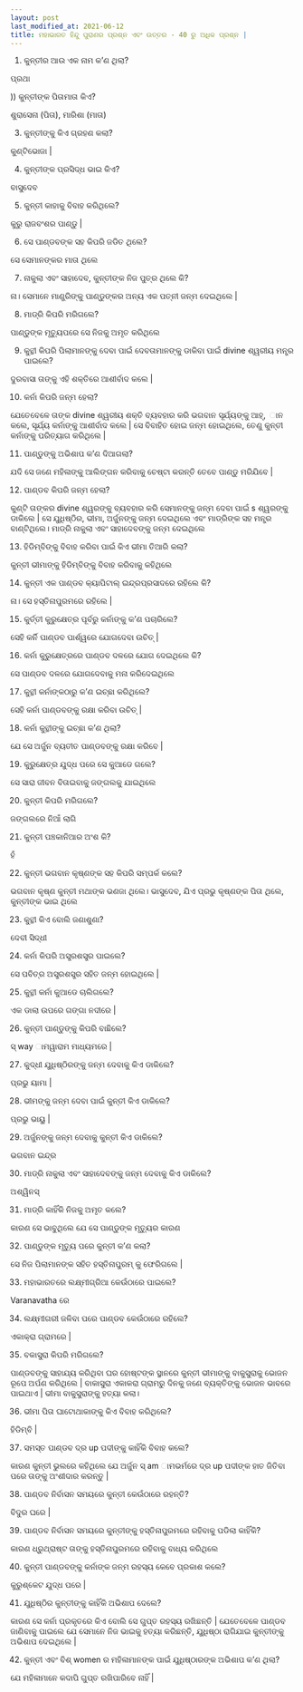 ```yaml
---
layout: post
last_modified_at: 2021-06-12
title: ମହାଭାରତ ହିନ୍ଦୁ ପୁରାଣର ପ୍ରଶ୍ନ ଏବଂ ଉତ୍ତର - 40 ରୁ ଅଧିକ ପ୍ରଶ୍ନ |
---
```


1) କୁନ୍ତୀର ଆଉ ଏକ ନାମ କ’ଣ ଥିଲା?

ପ୍ରଥା

)) କୁନ୍ତୀଙ୍କ ପିତାମାତା କିଏ?

ଶୁରାସେନା (ପିତା), ମାରିଶା (ମାତା)

3) କୁନ୍ତୀଙ୍କୁ କିଏ ଗ୍ରହଣ କଲା?

କୁଣ୍ଟିଭୋଜା |

4) କୁନ୍ତୀଙ୍କ ପ୍ରସିଦ୍ଧ ଭାଇ କିଏ?
 
ବାସୁଦେବ

5) କୁନ୍ତୀ କାହାକୁ ବିବାହ କରିଥିଲେ?

କୁରୁ ରାଜବଂଶର ପାଣ୍ଡୁ |

6) ସେ ପାଣ୍ଡବଙ୍କ ସହ କିପରି ଜଡିତ ଥିଲେ?

ସେ ସେମାନଙ୍କର ମାତା ଥିଲେ

7) ନାକୁଲା ଏବଂ ସାହାଦେବ, କୁନ୍ତୀଙ୍କ ନିଜ ପୁତ୍ର ଥିଲେ କି?

ନା। ସେମାନେ ମାଣ୍ଡ୍ରିଙ୍କୁ ପାଣ୍ଡୁଙ୍କର ଅନ୍ୟ ଏକ ପତ୍ନୀ ଜନ୍ମ ଦେଇଥିଲେ |

8) ମାଡ୍ରି କିପରି ମରିଗଲେ?

ପାଣ୍ଡୁଙ୍କ ମୃତ୍ୟୁପରେ ସେ ନିଜକୁ ଅମୃତ କରିଥିଲେ

9) କୁନ୍ଥୀ କିପରି ପିଲାମାନଙ୍କୁ ଦେବା ପାଇଁ ଦେବତାମାନଙ୍କୁ ଡାକିବା ପାଇଁ divine ଶ୍ୱରୀୟ ମନ୍ତ୍ର ପାଇଲେ?

 ଦୁରବାସା ତାଙ୍କୁ ଏହି ଶକ୍ତିରେ ଆଶୀର୍ବାଦ କଲେ |

10) କର୍ନା କିପରି ଜନ୍ମ ହେଲା?

ଯେତେବେଳେ ତାଙ୍କ divine ଶ୍ୱରୀୟ ଶକ୍ତି ବ୍ୟବହାର କରି ଭଗବାନ ସୂର୍ଯ୍ୟଙ୍କୁ ଆହ୍, ାନ କଲେ, ସୂର୍ଯ୍ୟ କର୍ନାଙ୍କୁ ଆଶୀର୍ବାଦ କଲେ | ସେ ବିବାହିତ ହୋଇ ଜନ୍ମ ହୋଇଥିଲେ, ତେଣୁ କୁନ୍ତୀ କର୍ନାଙ୍କୁ ପରିତ୍ୟାଗ କରିଥିଲେ |

11) ପାଣ୍ଡୁଙ୍କୁ ଅଭିଶାପ କ’ଣ ଦିଆଗଲା?

ଯଦି ସେ ଜଣେ ମହିଳାଙ୍କୁ ଆଲିଙ୍ଗନ କରିବାକୁ ଚେଷ୍ଟା କରନ୍ତି ତେବେ ପାଣ୍ଡୁ ମରିଯିବେ |

12) ପାଣ୍ଡବ କିପରି ଜନ୍ମ ହେଲା?

କୁଣ୍ଟି ତାଙ୍କର divine ଶ୍ୱରଙ୍କୁ ବ୍ୟବହାର କରି ସେମାନଙ୍କୁ ଜନ୍ମ ଦେବା ପାଇଁ s ଶ୍ୱରଙ୍କୁ ଡାକିଲେ | ସେ ଯୁଧିଷ୍ଠିର, ଭୀମା, ଅର୍ଜୁନଙ୍କୁ ଜନ୍ମ ଦେଇଥିଲେ ଏବଂ ମାଡ୍ରିଙ୍କ ସହ ମନ୍ତ୍ର ବାଣ୍ଟିଥିଲେ। ମାଡ୍ରି ନାକୁଲା ଏବଂ ସାହାଦେବଙ୍କୁ ଜନ୍ମ ଦେଇଥିଲେ

13) ହିଡିମ୍ବିଙ୍କୁ ବିବାହ କରିବା ପାଇଁ କିଏ ଭୀମା ତିଆରି କଲା?

କୁନ୍ତୀ ଭୀମାଙ୍କୁ ହିଡିମ୍ବିଙ୍କୁ ବିବାହ କରିବାକୁ କହିଥିଲେ

14) କୁନ୍ତୀ ଏକ ପାଣ୍ଡବ କ୍ୟାପିଟାଲ୍ ଇନ୍ଦ୍ରପ୍ରସାଦରେ ରହିଲେ କି?

ନା। ସେ ହସ୍ତିନାପୁରମରେ ରହିଲେ |

15) କୁର୍ତ୍ତୀ କୁରୁକ୍ଷେତ୍ର ପୂର୍ବରୁ କର୍ନାଙ୍କୁ କ’ଣ ପଚାରିଲେ?

ସେହି କର୍ନି ପାଣ୍ଡବ ପାର୍ଶ୍ୱରେ ଯୋଗଦେବା ଉଚିତ୍ |

16) କର୍ନା କୁରୁକ୍ଷେତ୍ରରେ ପାଣ୍ଡବ ଦଳରେ ଯୋଗ ଦେଇଥିଲେ କି?

ସେ ପାଣ୍ଡବ ଦଳରେ ଯୋଗଦେବାକୁ ମନା କରିଦେଇଥିଲେ

17) କୁନ୍ଥୀ କର୍ନାଙ୍କଠାରୁ କ’ଣ ଇଚ୍ଛା କରିଥିଲେ?

ସେହି କର୍ନା ପାଣ୍ଡବଙ୍କୁ ରକ୍ଷା କରିବା ଉଚିତ୍ |

18) କର୍ନା କୁନ୍ଥୀଙ୍କୁ ଇଚ୍ଛା କ’ଣ ଥିଲା?

ଯେ ସେ ଅର୍ଜୁନ ବ୍ୟତୀତ ପାଣ୍ଡବଙ୍କୁ ରକ୍ଷା କରିବେ |

19) କୁରୁକ୍ଷେତ୍ର ଯୁଦ୍ଧ ପରେ ସେ କୁଆଡେ ଗଲେ?

ସେ ସାରା ଜୀବନ ବିତାଇବାକୁ ଜଙ୍ଗଲକୁ ଯାଇଥିଲେ

20) କୁନ୍ତୀ କିପରି ମରିଗଲେ?

ଜଙ୍ଗଲରେ ନିଆଁ ଲାଗି

21) କୁନ୍ତୀ ପଞ୍ଚକାନିଆର ଅଂଶ କି?

ହଁ

22) କୁନ୍ତୀ ଭଗବାନ କୃଷ୍ଣଙ୍କ ସହ କିପରି ସମ୍ପର୍କ କଲେ?

ଭଗବାନ କୃଷ୍ଣ କୁନ୍ତୀ ମଥାଙ୍କ ଭଣଜା ଥିଲେ। ଭାସୁଦେବ, ଯିଏ ପ୍ରଭୁ କୃଷ୍ଣଙ୍କ ପିତା ଥିଲେ, କୁନ୍ତୀଙ୍କ ଭାଇ ଥିଲେ

23) କୁନ୍ଥୀ କିଏ ବୋଲି ଜଣାଶୁଣା?

ଦେବୀ ସିଦ୍ଧୀ

24) କର୍ନା କିପରି ଅସ୍ତ୍ରଶସ୍ତ୍ର ପାଇଲେ?

ସେ ପବିତ୍ର ଅସ୍ତ୍ରଶସ୍ତ୍ର ସହିତ ଜନ୍ମ ହୋଇଥିଲେ |

25) କୁନ୍ଥୀ କର୍ନା କୁଆଡେ ଚାଲିଗଲେ?

ଏକ ଡାଲା ଉପରେ ଗଙ୍ଗା ନଦୀରେ |

26) କୁନ୍ତୀ ପାଣ୍ଡୁଙ୍କୁ କିପରି ବାଛିଲେ?

ସ୍ way ାମୱାରାମ ମାଧ୍ୟମରେ |

27) କୁଦ୍ଧୀ ଯୁଧିଷ୍ଠିରଙ୍କୁ ଜନ୍ମ ଦେବାକୁ କିଏ ଡାକିଲେ?

ପ୍ରଭୁ ୟାମା |

28) ଭୀମଙ୍କୁ ଜନ୍ମ ଦେବା ପାଇଁ କୁନ୍ତୀ କିଏ ଡାକିଲେ?

ପ୍ରଭୁ ଭାୟୁ |

29) ଅର୍ଜୁନଙ୍କୁ ଜନ୍ମ ଦେବାକୁ କୁନ୍ତୀ କିଏ ଡାକିଲେ?

ଭଗବାନ ଇନ୍ଦ୍ର

30) ମାଡ୍ରି ନାକୁଲା ଏବଂ ସାହାଦେବଙ୍କୁ ଜନ୍ମ ଦେବାକୁ କିଏ ଡାକିଲେ?

ଅଶ୍ୱିନସ୍

31) ମାଡ୍ରି କାହିଁକି ନିଜକୁ ଅମୃତ କଲେ?

କାରଣ ସେ ଭାବୁଥିଲେ ଯେ ସେ ପାଣ୍ଡୁଙ୍କ ମୃତ୍ୟୁର କାରଣ

32) ପାଣ୍ଡୁଙ୍କ ମୃତ୍ୟୁ ପରେ କୁନ୍ତୀ କ’ଣ କଲା?

ସେ ନିଜ ପିଲାମାନଙ୍କ ସହିତ ହସ୍ତିନାପୁରମ୍ କୁ ଫେରିଗଲେ |

33) ମହାଭାରତରେ ଲକ୍ଷ୍ମୀଗ୍ରିଆ କେଉଁଠାରେ ପାଇଲେ?

Varanavatha ରେ

34) ଲକ୍ଷ୍ମୀଗରୀ ଜଳିବା ପରେ ପାଣ୍ଡବ କେଉଁଠାରେ ରହିଲେ?

ଏକାକ୍ରା ଗ୍ରାମରେ |

35) ବକାସୁରା କିପରି ମରିଗଲେ?

ପାଣ୍ଡବଙ୍କୁ ସାହାଯ୍ୟ କରିଥିବା ଘର ହୋଷ୍ଟଙ୍କ ସ୍ଥାନରେ କୁନ୍ତୀ ଭୀମାଙ୍କୁ ବାକୁସୁରାକୁ ଭୋଜନ ରୂପେ ଅର୍ପଣ କରିଥିଲେ | ବାକାସୁରା ଏକାକରା ଗ୍ରାମରୁ ଦିନକୁ ଜଣେ ବ୍ୟକ୍ତିଙ୍କୁ ଭୋଜନ ଭାବରେ ପାଇଥାଏ | ଭୀମା ବାକୁସୁରାଙ୍କୁ ହତ୍ୟା କଲା।

36) ଭୀମା ପିତା ଘାଟୋଥାକାଙ୍କୁ କିଏ ବିବାହ କରିଥିଲେ?

ହିଡିମ୍ବି |

37) ସମସ୍ତ ପାଣ୍ଡବ ଦ୍ର up ପଦୀଙ୍କୁ କାହିଁକି ବିବାହ କଲେ?

କାରଣ କୁନ୍ତୀ ଭୁଲରେ କହିଥିଲେ ଯେ ଅର୍ଜୁନ ସ୍ am ାମଭର୍ମରେ ଦ୍ର up ପଦୀଙ୍କ ହାତ ଜିତିବା ପରେ ତାଙ୍କୁ ଅଂଶୀଦାର କରନ୍ତୁ |


38) ପାଣ୍ଡବ ନିର୍ବାସନ ସମୟରେ କୁନ୍ତୀ କେଉଁଠାରେ ରହନ୍ତି?

ବିଦୁର ଘରେ |

39) ପାଣ୍ଡବ ନିର୍ବାସନ ସମୟରେ କୁନ୍ତୀଙ୍କୁ ହସ୍ତିନାପୁରମରେ ରହିବାକୁ ପଡିଲା କାହିଁକି?

କାରଣ ଧ୍ରୁଥ୍ରାଷ୍ଟ ତାଙ୍କୁ ହସ୍ତିନାପୁରମରେ ରହିବାକୁ ବାଧ୍ୟ କରିଥିଲେ

40) କୁନ୍ତୀ ପାଣ୍ଡବଙ୍କୁ କର୍ନାଙ୍କ ଜନ୍ମ ରହସ୍ୟ କେବେ ପ୍ରକାଶ କଲେ?

କୁରୁଶ୍କେଟ ଯୁଦ୍ଧ ପରେ |

41) ଯୁଧିଷ୍ଠିର କୁନ୍ତୀଙ୍କୁ କାହିଁକି ଅଭିଶାପ ଦେଲେ?

କାରଣ ସେ କର୍ନା ପ୍ରକୃତରେ କିଏ ବୋଲି ସେ ଗୁପ୍ତ ରହସ୍ୟ ରଖିଛନ୍ତି | ଯେତେବେଳେ ପାଣ୍ଡବ ଜାଣିବାକୁ ପାଇଲେ ଯେ ସେମାନେ ନିଜ ଭାଇକୁ ହତ୍ୟା କରିଛନ୍ତି, ଯୁଧିଷ୍ଠା ରାଗିଯାଇ କୁନ୍ତୀଙ୍କୁ ଅଭିଶାପ ଦେଇଥିଲେ |

42) କୁନ୍ତୀ ଏବଂ ବିଶ୍ women ର ମହିଳାମାନଙ୍କ ପାଇଁ ଯୁଧିଷ୍ଠାରଙ୍କ ଅଭିଶାପ କ’ଣ ଥିଲା?

ଯେ ମହିଳାମାନେ କଦାପି ଗୁପ୍ତ ରଖିପାରିବେ ନାହିଁ |


